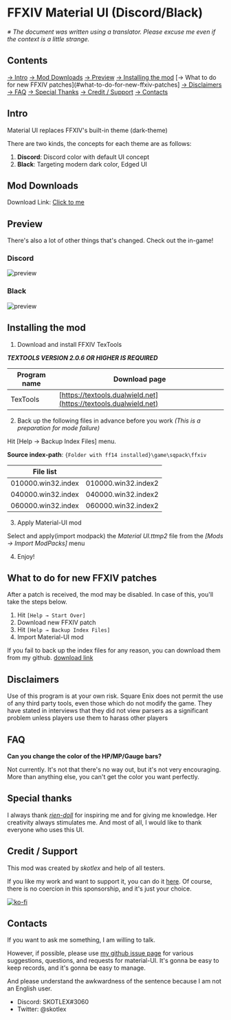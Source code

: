 # FFXIV Material UI (Discord/Black)

*※ The document was written using a translator. Please excuse me even if the context is a little strange.*

## Contents

[-> Intro](#intro)
[-> Mod Downloads](#mod-downloads)
[-> Preview](#preview)
[-> Installing the mod](#installing-the-mod)
[-> What to do for new FFXIV patches](#what-to-do-for-new-ffxiv-patches]
[-> Disclaimers](#disclaimers)
[-> FAQ](#faq)
[-> Special Thanks](#special-thanks)
[-> Credit / Support](#credit-\/-support)
[-> Contacts](#contacts)


## Intro

Material UI replaces FFXIV's built-in theme (dark-theme)

There are two kinds, the concepts for each theme are as follows:

1. **Discord**: Discord color with default UI concept
2. **Black**: Targeting modern dark color, Edged UI

## Mod Downloads

Download Link: [Click to me](https://github.com/skotlex/ffxiv-material-ui/releases)

## Preview

There's also a lot of other things that's changed. Check out the in-game!

### Discord
![preview](https://github.com/skotlex/ffxiv-material-ui/blob/master/ModPacks/Resources/Preview/preview(discord).png)

### Black
![preview](https://github.com/skotlex/ffxiv-material-ui/blob/master/ModPacks/Resources/Preview/preview(black).png)

## Installing the mod

1. Download and install FFXIV TexTools

***TEXTOOLS VERSION 2.0.6 OR HIGHER IS REQUIRED***

| Program name  | Download page |
|---|---|
| TexTools | [https://textools.dualwield.net](https://textools.dualwield.net) |

2. Back up the following files in advance before you work *(This is a preparation for mode failure)*

Hit [Help → Backup Index Files] menu. 

**Source index-path**: `{Folder with ff14 installed}\game\sqpack\ffxiv`

| File list |   |
|---|---|
| 010000.win32.index | 010000.win32.index2 |
| 040000.win32.index | 040000.win32.index2 |
| 060000.win32.index | 060000.win32.index2 |

3. Apply Material-UI mod

Select and apply(import modpack) the *Material UI.ttmp2* file from the *[Mods → Import ModPacks]* menu

4. Enjoy!

## What to do for new FFXIV patches

After a patch is received, the mod may be disabled. In case of this, you'll take the steps below.

1. Hit `[Help → Start Over]`
2. Download new FFXIV patch
3. Hit `[Help → Backup Index Files]`
4. Import Material-UI mod

If you fail to back up the index files for any reason, you can download them from my github. [download link](https://github.com/skotlex/ffxiv-material-ui/tree/master/Discord/Index_Backups)

## Disclaimers

Use of this program is at your own risk. Square Enix does not permit the use of any third party tools, even those which do not modify the game. They have stated in interviews that they did not view parsers as a significant problem unless players use them to harass other players

## FAQ

**Can you change the color of the HP/MP/Gauge bars?**

Not currently. It's not that there's no way out, but it's not very encouraging. More than anything else, you can't get the color you want perfectly.

## Special thanks

I always thank [*rien-doll*](https://github.com/rien-doll/minimal-ui) for inspiring me and for giving me knowledge. Her creativity always stimulates me. And most of all, I would like to thank everyone who uses this UI.

## Credit / Support

This mod was created by *skotlex* and help of all testers. 

If you like my work and want to support it, you can do it [here](https://ko-fi.com/skotlex). Of course, there is no coercion in this sponsorship, and it's just your choice.

[![ko-fi](https://www.ko-fi.com/img/githubbutton_sm.svg)](https://ko-fi.com/O4O8YTN7)

## Contacts

If you want to ask me something, I am willing to talk. 

However, if possible, please use [my github issue page](https://github.com/skotlex/ffxiv-material-ui/issues) for various suggestions, questions, and requests for material-UI. It's gonna be easy to keep records, and it's gonna be easy to manage.

And please understand the awkwardness of the sentence because I am not an English user.

* Discord: SKOTLEX#3060
* Twitter: @skotlex
